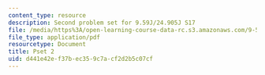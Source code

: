 ```yaml
---
content_type: resource
description: Second problem set for 9.59J/24.905J S17
file: /media/https%3A/open-learning-course-data-rc.s3.amazonaws.com/9-59j-lab-in-psycholinguistics-spring-2017/d441e42ef37bec359c7acf2d2b5c07cf_MIT9_59S17_pset2.pdf
file_type: application/pdf
resourcetype: Document
title: Pset 2
uid: d441e42e-f37b-ec35-9c7a-cf2d2b5c07cf
---
```

